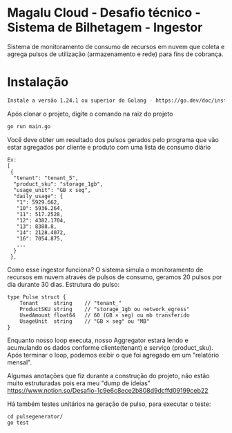 
# Magalu Cloud - Desafio técnico - Sistema de Bilhetagem - Ingestor
Sistema de monitoramento de consumo de recursos em nuvem que coleta e agrega pulsos de utilização (armazenamento e rede) para fins de cobrança.

# Instalação
```bash
Instale a versão 1.24.1 ou superior do Golang - https://go.dev/doc/install
```

Após clonar o projeto, digite o comando na raiz do projeto
```bash
go run main.go
```

Você deve obter um resultado dos pulsos gerados pelo programa que vão estar agregados por cliente e produto com uma lista de consumo diário
```
Ex: 
[
 {
  "tenant": "tenant_5",
  "product_sku": "storage_1gb",
  "usage_unit": "GB x seg",
  "daily_usage": {
   "1": 5929.662,
   "10": 5936.264,
   "11": 517.2528,
   "12": 4382.1704,
   "13": 8388.8,
   "14": 2128.4072,
   "16": 7054.875,
   ...
  }
 },
```
Como esse ingestor funciona?
O sistema simula o monitoramento de recursos em nuvem através de pulsos de consumo, geramos 20 pulsos por dia durante 30 dias. Estrutura do pulso:
```
type Pulse struct {
    Tenant     string    // "tenant_"
    ProductSKU string    // "storage_1gb ou network_egress"
    UsedAmount float64   // 60 (GB × seg) ou mb transferido
    UsageUnit  string    // "GB × seg" ou "MB"
}
```
Enquanto nosso loop executa, nosso Aggregator estará lendo e acumulando os dados conforme cliente(tenant) e serviço (product_sku).<br>
Após terminar o loop, podemos exibir o que foi agregado em um "relatório mensal".


Algumas anotações que fiz durante a construção do projeto, não estão muito estruturadas pois era meu "dump de ideias" <br> 
https://www.notion.so/Desafio-1c9e6c8ece2b808d9dcffd09199ceb22

Há também testes unitários na geração de pulso, para executar o teste: 
```
cd pulsegenerator/
go test
```
